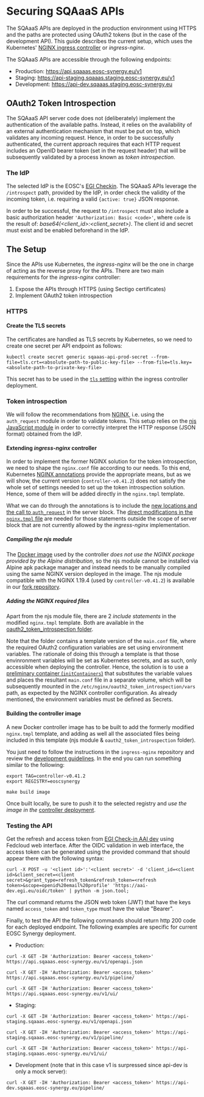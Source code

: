 # Securing SQAaaS APIs

The SQAaaS APIs are deployed in the production environment using HTTPS and
the paths are protected using OAuth2 tokens (but in the case of the
development API). This guide describes the current setup, which uses the
Kubernetes'
[NGINX ingress controller](https://github.com/kubernetes/ingress-nginx) or
*ingress-nginx*.

The SQAaaS APIs are accessible through the following endpoints:
* Production: https://api.sqaaas.eosc-synergy.eu/v1
* Staging: https://api-staging.sqaaas.staging.eosc-synergy.eu/v1
* Development: https://api-dev.sqaaas.staging.eosc-synergy.eu

## OAuth2 Token Introspection
The SQAaaS API server code does not (deliberately) implement the authentication
of the available paths. Instead, it relies on the availability of an external
authentication mechanism that must be put on top, which validates any incoming
request. Hence, in order to be successfully authenticated, the current approach
requires that each HTTP request includes an OpenID bearer token (set in the
request header) that will be subsequently validated by a process known as *token
introspection*.

### The IdP

The selected IdP is the EOSC's [EGI Checkin](https://aai-dev.egi.eu). The
SQAaaS APIs leverage the `/introspect` path, provided by the IdP, in order
check the validity of the incoming token, i.e. requiring a valid
`{active: true}` JSON response.

In order to be successful, the request to `/introspect` must also include a
basic authorization header `'Authorization: Basic <code>'`, where `code` is
the result of: *base64(<client_id>:<client_secret>)*. The client id and secret
must exist and be enabled beforehand in the IdP.

## The Setup

Since the APIs use Kubernetes, the *ingress-nginx* will be the one in charge
of acting as the reverse proxy for the APIs. There are two main
requirements for the *ingress-nginx* controller:

1. Expose the APIs through HTTPS (using Sectigo certificates)
2. Implement OAuth2 token introspection

### HTTPS

#### Create the TLS secrets
The certificates are handled as TLS secrets by Kubernetes, so we need
to create one secret per API endpoint as follows:
```
kubectl create secret generic sqaaas-api-prod-secret --from-file=tls.crt=<absolute-path-to-public-key-file> --from-file=tls.key=<absolute-path-to-private-key-file>
```

This secret has to be used in the [`tls` setting](https://github.com/EOSC-synergy/ingress-nginx/blob/custom/controller-v0.41.2/deploy/static/provider/baremetal/sqaaas-ingress.yaml#L40)
within the ingress controller deployment.

### Token introspection
We will follow the recommendations from
[NGINX](https://www.nginx.com/blog/validating-oauth-2-0-access-tokens-nginx/),
i.e. using the `auth_request` module in order to validate tokens. This setup
relies on the [njs JavaScript module](https://nginx.org/en/docs/njs/) in order
to correctly interpret the HTTP response (JSON format) obtained from the IdP.

#### Extending *ingress-nginx* controller
In order to implement the former NGINX solution for the token introspection,
we need to shape the `nginx.conf` file according to our needs. To this end,
Kubernetes [NGINX annotations](https://kubernetes.github.io/ingress-nginx/user-guide/nginx-configuration/annotations/)
provide the appropriate means, but as we will show, the current version
(`controller-v0.41.2`) does not satisfy the whole set of settings needed to
set up the token introspection solution. Hence, some of them will be added
directly in the `nginx.tmpl` template.

What we can do through the annotations is to include the [new locations and
the call to `auth_request`](https://github.com/EOSC-synergy/ingress-nginx/blob/custom/controller-v0.41.2/deploy/static/provider/baremetal/sqaaas-ingress.yaml#L6-L34)
in the server block. The [direct modifications in the
`nginx.tmpl` file](https://github.com/kubernetes/ingress-nginx/compare/master...EOSC-synergy:custom/controller-v0.41.2#diff-cbf382cc05c9f274b5db56a581b335dba8ecb80fd96a8f1a6a068b2594c9b1ca) are needed for those statements outside the scope of server
block that are not currently allowed by the *ingress-nginx* implementation.

##### Compiling the njs module
The [Docker image](https://github.com/EOSC-synergy/ingress-nginx/blob/custom/controller-v0.41.2/rootfs/Dockerfile)
used by the controller *does not use the NGINX package provided by the Alpine
distribution*, so the njs module cannot be installed via Alpine apk package
manager and instead needs to be manually compiled using the same NGINX version
deployed in the image. The njs module compatible with the NGINX 1.19.4 (used
by `controller-v0.41.2`) is available in our [fork repository](https://github.com/EOSC-synergy/ingress-nginx/tree/custom/controller-v0.41.2/rootfs/etc/nginx/modules).

##### Adding the NGINX required files
Apart from the njs module file, there are 2 *include statements* in the
modified `nginx.tmpl` template. Both are available in the
[oauth2_token_introspection folder](https://github.com/EOSC-synergy/ingress-nginx/tree/custom/controller-v0.41.2/rootfs/etc/nginx/oauth2_token_introspection).

Note that the folder contains a template version of the `main.conf` file, where
the required OAuth2 configuration variables are set using environment
variables. The rationale of doing this through a template is that those
envinronment variables will be set as Kubernetes secrets, and as such, only
accessible when deploying the controller. Hence, the solution is to use a
[preliminary container (`initContainers`)](https://github.com/EOSC-synergy/ingress-nginx/blob/custom/controller-v0.41.2/deploy/static/provider/baremetal/deploy.yaml#L408-L445)
that substitutes the variable values and places the resultant `main.conf` file
in a separate volume, which will be subsequently mounted in the
`/etc/nginx/oauth2_token_introspection/vars` path, as expected by the NGINX
controller configuration. As already mentioned, the environment variables must
be defined as Secrets.

#### Building the controller image
A new Docker controller image has to be built to add the formerly modified
`nginx.tmpl` template, and adding as well all the associated files being
included in this template (njs module & `oauth2_token_introspection` folder).

You just need to follow the instructions in the `ingress-nginx` repository and
review the [development guidelines](https://kubernetes.github.io/ingress-nginx/development/).
In the end you can run something similar to the following:
```
export TAG=controller-v0.41.2
export REGISTRY=eoscsynergy

make build image
```

Once built locally, be sure to push it to the selected registry and *use the
image in the* [controller deployment](https://github.com/EOSC-synergy/ingress-nginx/blob/custom/controller-v0.41.2/deploy/static/provider/baremetal/deploy.yaml#L332).


### Testing the API
Get the refresh and access token from [EGI Check-in AAI dev](https://aai-dev.egi.eu/fedcloud/) using Fedcloud web interface. After the OIDC validation in web interface, the access token can be generated using the provided command that should appear there with the following syntax:
```
curl -X POST -u '<client id>':'<client secret>' -d 'client_id=<client id>&client_secret=<client secret>&grant_type=refresh_token&refresh_token=<refresh token>&scope=openid%20email%20profile' 'https://aai-dev.egi.eu/oidc/token' | python -m json.tool;
```

The curl command returns the JSON web token (JWT) that have the keys named `access_token` and `token_type` must have the value "Bearer".


Finally, to test the API the following commands should return http 200 code for each deployed endpoint. The following examples are specific for current EOSC Synergy deployment.

* Production:
```
curl -X GET -IH 'Authorization: Bearer <access_token>' https://api.sqaaas.eosc-synergy.eu/v1/openapi.json

curl -X GET -IH 'Authorization: Bearer <access_token>' https://api.sqaaas.eosc-synergy.eu/v1/pipeline/

curl -X GET -IH 'Authorization: Bearer <access_token>' https://api.sqaaas.eosc-synergy.eu/v1/ui/
```

* Staging:
```
curl -X GET -IH 'Authorization: Bearer <access_token>' https://api-staging.sqaaas.eosc-synergy.eu/v1/openapi.json

curl -X GET -IH 'Authorization: Bearer <access_token>' https://api-staging.sqaaas.eosc-synergy.eu/v1/pipeline/

curl -X GET -IH 'Authorization: Bearer <access_token>' https://api-staging.sqaaas.eosc-synergy.eu/v1/ui/
```

* Development (note that in this case v1 is surpressed since api-dev is only a mock server):
```
curl -X GET -IH 'Authorization: Bearer <access_token>' https://api-dev.sqaaas.eosc-synergy.eu/pipeline/
```
